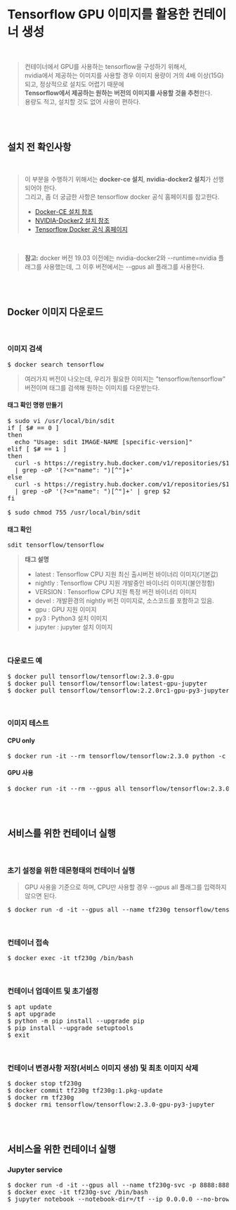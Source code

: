 # Tensorflow GPU 이미지를 활용한 컨테이너 생성
</br>

> 컨테이너에서 GPU를 사용하는 tensorflow을 구성하기 위해서,</br>
> nvidia에서 제공하는 이미지를 사용할 경우 이미지 용량이 거의 4배 이상(15G)되고, 정상적으로 설치도 어렵기 때문에</br>
> **Tensorflow에서 제공하는 원하는 버전의 이미지를 사용할 것을 추천**한다.</br>
> 용량도 적고, 설치할 것도 없어 사용이 편하다.

</br></br>

## 설치 전 확인사항
</br>

> 이 부분을 수행하기 위해서는 **docker-ce 설치**, **nvidia-docker2 설치**가 선행되어야 한다.</br>
> 그리고, 좀 더 궁금한 사항은 tensorflow docker 공식 홈페이지를 참고한다.
> - [Docker-CE 설치 참조](https://github.com/freemancho1/docker/blob/master/01.%20Docker%20%EC%84%A4%EC%B9%98%20%EB%B0%8F%20%ED%99%98%EA%B2%BD%EC%84%A4%EC%A0%95.md)
> - [NVIDIA-Docker2 설치 참조](https://github.com/freemancho1/docker/blob/master/03.%20NVIDIA-Docker%20%EC%84%A4%EC%B9%98.md)
> - [Tensorflow Docker 공식 홈페이지](https://www.tensorflow.org/install/docker?hl=ko)

</br>

> **참고:** docker 버전 19.03 이전에는 nvidia-docker2와 --runtime=nvidia 플래그를 사용했는데, 그 이후 버전에서는 --gpus all 플래그를 사용한다.

</br></br>


## Docker 이미지 다운로드
</br>

### 이미지 검색
<pre>$ docker search tensorflow</pre>
> 여러가지 버전이 나오는데, 우리가 필요한 이미지는 "tensorflow/tensorflow" 버전이며 태그를 검색해 원하는 이미지를 다운받는다.
#### 태그 확인 명령 만들기
<pre>$ sudo vi /usr/local/bin/sdit
if [ $# == 0 ]
then
  echo "Usage: sdit IMAGE-NAME [specific-version]"
elif [ $# == 1 ]
then
  curl -s https://registry.hub.docker.com/v1/repositories/$1/tags \
  | grep -oP '(?<="name": ")[^"]+' 
else
  curl -s https://registry.hub.docker.com/v1/repositories/$1/tags \
  | grep -oP '(?<="name": ")[^"]+' | grep $2
fi

$ sudo chmod 755 /usr/local/bin/sdit</pre>
#### 태그 확인
<pre>sdit tensorflow/tensorflow</pre>
> **태그 설명**
> - latest : Tensorflow CPU 지원 최신 출시버전 바이너리 이미지(기본값)
> - nightly : Tensorflow CPU 지원 개발중인 바이너리 이미지(불안정함)
> - VERSION : Tensorflow CPU 지원 특정 버전 바이너리 이미지
> - devel : 개발환경의 nightly 버전 이미지로, 소스코드를 포함하고 있음.
> - gpu : GPU 지원 이미지
> - py3 : Python3 설치 이미지
> - jupyter : jupyter 설치 이미지

</br>

### 다운로드 예
<pre>$ docker pull tensorflow/tensorflow:2.3.0-gpu
$ docker pull tensorflow/tensorflow:latest-gpu-jupyter
$ docker pull tensorflow/tensorflow:2.2.0rc1-gpu-py3-jupyter</pre>
</br>

### 이미지 테스트
#### CPU only
<pre>$ docker run -it --rm tensorflow/tensorflow:2.3.0 python -c "import tensorflow as tf; print(tf.__version__)"</pre>
#### GPU 사용
<pre>$ docker run -it --rm --gpus all tensorflow/tensorflow:2.3.0rc2-gpu-jupyter python -c "import tensorflow as tf; print(f'GPU devices available: {tf.test.gpu_device_name()}')"</pre>

</br></br>

## 서비스를 위한 컨테이너 실행
</br>

### 초기 설정을 위한 데몬형태의 컨테이너 실행
> GPU 사용을 기준으로 하며, CPU만 사용할 경우 --gpus all 플래그를 입력하지 않으면 된다.
<pre>$ docker run -d -it --gpus all --name tf230g tensorflow/tensorflow:2.3.0-gpu-py3-jupyter /bin/bash</pre>
</br>

### 컨테이너 접속
<pre>$ docker exec -it tf230g /bin/bash</pre>
</br>

### 컨테이너 업데이트 및 초기설정
<pre>$ apt update
$ apt upgrade
$ python -m pip install --upgrade pip
$ pip install --upgrade setuptools
$ exit</pre>
</br>

### 컨테이너 변경사항 저장(서비스 이미지 생성) 및 최초 이미지 삭제
<pre>$ docker stop tf230g
$ docker commit tf230g tf230g:1.pkg-update
$ docker rm tf230g
$ docker rmi tensorflow/tensorflow:2.3.0-gpu-py3-jupyter</pre>

</br></br>


## 서비스을 위한 컨테이너 실행

### Jupyter service
<pre>$ docker run -d -it --gpus all --name tf230g-svc -p 8888:8888 tf230g:1.pkg-update
$ docker exec -it tf230g-svc /bin/bash
$ jupyter notebook --notebook-dir=/tf --ip 0.0.0.0 --no-browser --allow-root</pre>
